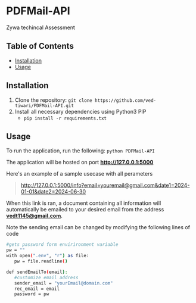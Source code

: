 # PDFMail-API

Zywa techincal Assessment
## Table of Contents

- [Installation](#installation)
- [Usage](#usage)

## Installation

1. Clone the repository: `git clone https://github.com/ved-tiwari/PDFMail-API.git`
2. Install all necessary dependencies using Python3 PIP
   - `pip install -r requirements.txt`

## Usage
To run the application, run the following:
`python PDFMail-API`

The application will be hosted on port **http://127.0.0.1:5000**

Here's an example of a sample usecase with all perameters
> http://127.0.0.1:5000/info?email=youremail@gmail.com&date1=2024-01-01&date2=2024-06-30

When this link is ran, a document containing all information will automatically be emailed to your desired email from the address **vedt1145@gmail.com**.

Note the sending email can be changed by modifying the following lines of code

```bash
#gets password form envirironment variable
pw = ""
with open(".env", "r") as file:
   pw = file.readline()

def sendEmailTo(email):
   #customize email address 
   sender_email = "yourEmail@domain.com"
   rec_email = email
   password = pw

